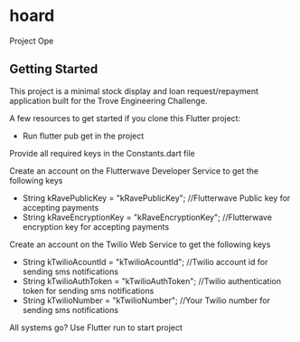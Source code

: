 # hoard

Project Ope

## Getting Started

This project is a minimal stock display and loan request/repayment application built for the Trove Engineering Challenge.

A few resources to get started if you clone this Flutter project:

- Run flutter pub get in the project

Provide all required keys in the Constants.dart file

Create an account on the Flutterwave Developer Service to get the following keys

- String kRavePublicKey = "kRavePublicKey"; //Flutterwave Public key for accepting payments
- String kRaveEncryptionKey = "kRaveEncryptionKey"; //Flutterwave encryption key for accepting payments

Create an account on the Twilio Web Service to get the following keys

- String kTwilioAcountId = "kTwilioAcountId"; //Twilio account id for sending sms notifications
- String kTwilioAuthToken = "kTwilioAuthToken"; //Twilio authentication token for sending sms notifications
- String kTwilioNumber = "kTwilioNumber"; //Your Twilio number for sending sms notifications

All systems go? Use Flutter run to start project
